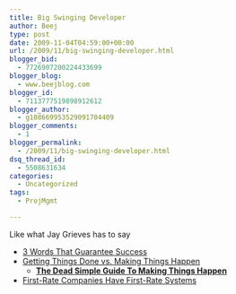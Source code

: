 ```yaml
---
title: Big Swinging Developer
author: Beej
type: post
date: 2009-11-04T04:59:00+00:00
url: /2009/11/big-swinging-developer.html
blogger_bid:
  - 7726907200224433699
blogger_blog:
  - www.beejblog.com
blogger_id:
  - 7113777519898912612
blogger_author:
  - g108669953529091704409
blogger_comments:
  - 1
blogger_permalink:
  - /2009/11/big-swinging-developer.html
dsq_thread_id:
  - 5508631634
categories:
  - Uncategorized
tags:
  - ProjMgmt

---
```

Like what Jay Grieves has to say

  * [3 Words That Guarantee Success](http://blog.bigswingingdeveloper.com/2009/09/3-words-that-guarantee-success.html) 
  * [Getting Things Done vs. Making Things Happen](http://blog.bigswingingdeveloper.com/2009/03/getting-things-done-vs-making-things-happen.html) 
      * [**The Dead Simple Guide To Making Things Happen**](http://blog.bigswingingdeveloper.com/2009/03/the-dead-simple-guide-to-making-things-happen.html)
  * [First-Rate Companies Have First-Rate Systems](http://blog.bigswingingdeveloper.com/2009/08/firstrate-companies-have-firstrate-systems.html)